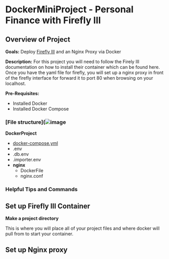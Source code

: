 # DockerMiniProject - Personal Finance with Firefly III 

## Overview of Project

**Goals:** Deploy [Firefly III](https://www.firefly-iii.org/) and an Nginx Proxy via Docker

**Description:**
For this project you will need to follow the Firely III documentation on how to install their container which can be found here. Once you have the yaml file for firefly, you will set up a nginx proxy in front of the firefly interface for forward it to port 80 when browsing on your localhost.

**Pre-Requisites:** 
* Installed Docker
* Installed Docker Compose

### [File structure](![image](https://github.com/Hsanokklis/DockerMiniProject/assets/113212665/d4afa2f2-2b32-4dd8-9e2c-59d80109e24b)

**DockerProject**
* [docker-compose.yml](docker-compose.yml)
* .env
* .db.env
* .importer.env
* **nginx**
   * DockerFile
   * nginx.conf
### Helpful Tips and Commands

## Set up Firefly III Container

**Make a project directory** 

This is where you will place all of your project files and where docker will pull from to start your container. 

## Set up Nginx proxy 
